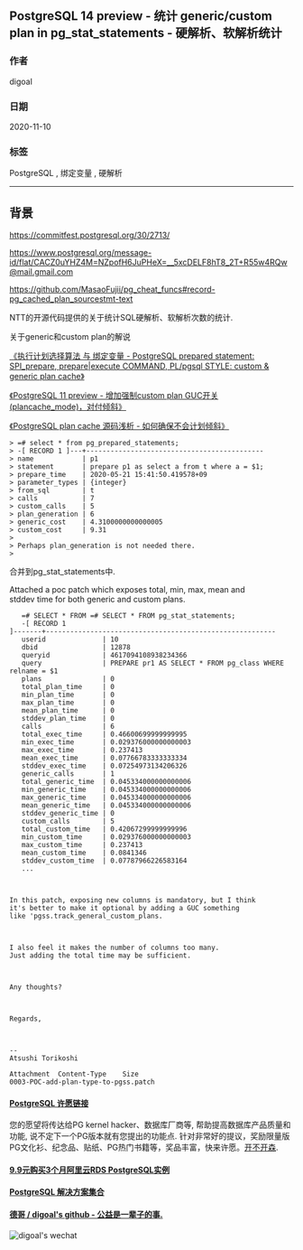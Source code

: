 ## PostgreSQL 14 preview - 统计 generic/custom plan in pg_stat_statements - 硬解析、软解析统计     
        
### 作者        
digoal        
        
### 日期        
2020-11-10        
        
### 标签        
PostgreSQL , 绑定变量 , 硬解析     
        
----        
        
## 背景        
https://commitfest.postgresql.org/30/2713/    
    
https://www.postgresql.org/message-id/flat/CACZ0uYHZ4M=NZpofH6JuPHeX=__5xcDELF8hT8_2T+R55w4RQw@mail.gmail.com    
    
https://github.com/MasaoFujii/pg_cheat_funcs#record-pg_cached_plan_sourcestmt-text    
    
NTT的开源代码提供的关于统计SQL硬解析、软解析次数的统计.     
    
关于generic和custom plan的解说    
    
[《执行计划选择算法 与 绑定变量 - PostgreSQL prepared statement: SPI_prepare, prepare|execute COMMAND, PL/pgsql STYLE: custom & generic plan cache》](../201212/20121224_01.md)      
    
[《PostgreSQL 11 preview - 增加强制custom plan GUC开关(plancache_mode)，对付倾斜》](../201803/20180325_06.md)      
    
[《PostgreSQL plan cache 源码浅析 - 如何确保不会计划倾斜》](../201606/20160617_01.md)      
    
```    
> =# select * from pg_prepared_statements;    
> -[ RECORD 1 ]---+--------------------------------------------    
> name            | p1    
> statement       | prepare p1 as select a from t where a = $1;    
> prepare_time    | 2020-05-21 15:41:50.419578+09    
> parameter_types | {integer}    
> from_sql        | t    
> calls           | 7    
> custom_calls    | 5    
> plan_generation | 6    
> generic_cost    | 4.3100000000000005    
> custom_cost     | 9.31    
>    
> Perhaps plan_generation is not needed there.    
>    
```    
    
合并到pg_stat_statements中.      
    
Attached a poc patch which exposes total, min, max, mean and    
stddev time for both generic and custom plans.    
    
    
```    
   =# SELECT * FROM =# SELECT * FROM pg_stat_statements;    
   -[ RECORD 1     
]-------+---------------------------------------------------------    
   userid              | 10    
   dbid                | 12878    
   queryid             | 4617094108938234366    
   query               | PREPARE pr1 AS SELECT * FROM pg_class WHERE     
relname = $1    
   plans               | 0    
   total_plan_time     | 0    
   min_plan_time       | 0    
   max_plan_time       | 0    
   mean_plan_time      | 0    
   stddev_plan_time    | 0    
   calls               | 6    
   total_exec_time     | 0.46600699999999995    
   min_exec_time       | 0.029376000000000003    
   max_exec_time       | 0.237413    
   mean_exec_time      | 0.07766783333333334    
   stddev_exec_time    | 0.07254973134206326    
   generic_calls       | 1    
   total_generic_time  | 0.045334000000000006    
   min_generic_time    | 0.045334000000000006    
   max_generic_time    | 0.045334000000000006    
   mean_generic_time   | 0.045334000000000006    
   stddev_generic_time | 0    
   custom_calls        | 5    
   total_custom_time   | 0.42067299999999996    
   min_custom_time     | 0.029376000000000003    
   max_custom_time     | 0.237413    
   mean_custom_time    | 0.0841346    
   stddev_custom_time  | 0.07787966226583164    
   ...    
    
    
    
In this patch, exposing new columns is mandatory, but I think    
it's better to make it optional by adding a GUC something    
like 'pgss.track_general_custom_plans.    
    
    
    
I also feel it makes the number of columns too many.    
Just adding the total time may be sufficient.    
    
    
    
Any thoughts?    
    
    
    
Regards,    
    
    
    
--    
Atsushi Torikoshi    
    
Attachment	Content-Type	Size    
0003-POC-add-plan-type-to-pgss.patch    
```    
    
  
#### [PostgreSQL 许愿链接](https://github.com/digoal/blog/issues/76 "269ac3d1c492e938c0191101c7238216")
您的愿望将传达给PG kernel hacker、数据库厂商等, 帮助提高数据库产品质量和功能, 说不定下一个PG版本就有您提出的功能点. 针对非常好的提议，奖励限量版PG文化衫、纪念品、贴纸、PG热门书籍等，奖品丰富，快来许愿。[开不开森](https://github.com/digoal/blog/issues/76 "269ac3d1c492e938c0191101c7238216").  
  
  
#### [9.9元购买3个月阿里云RDS PostgreSQL实例](https://www.aliyun.com/database/postgresqlactivity "57258f76c37864c6e6d23383d05714ea")
  
  
#### [PostgreSQL 解决方案集合](https://yq.aliyun.com/topic/118 "40cff096e9ed7122c512b35d8561d9c8")
  
  
#### [德哥 / digoal's github - 公益是一辈子的事.](https://github.com/digoal/blog/blob/master/README.md "22709685feb7cab07d30f30387f0a9ae")
  
  
![digoal's wechat](../pic/digoal_weixin.jpg "f7ad92eeba24523fd47a6e1a0e691b59")
  
